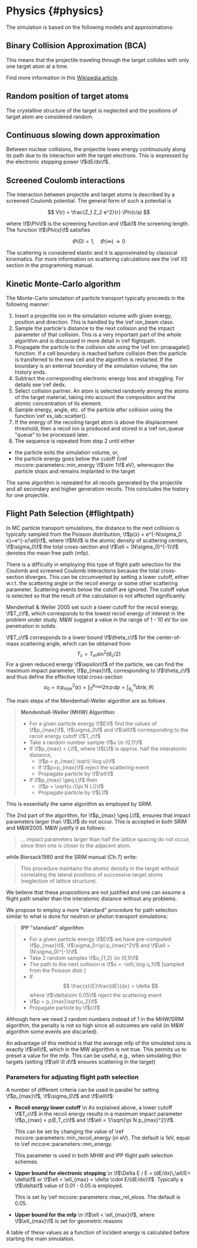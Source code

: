 # Physics {#physics}

The simulation is based on the following models and approximations:

## Binary Collision Approximation (BCA)

This means that the projectile traveling through the target collides with only one target atom at a time.

Find more information in this [Wikipedia article](https://en.wikipedia.org/wiki/Binary_collision_approximation).

## Random position of target atoms

The crystalline structure of the target is neglected and the positions of target atom are considered random.

## Continuous slowing down approximation

Between nuclear collisions, the projectile loses energy continuously along its path due to its interaction with the target electrons. This is expressed by the electronic stopping power \f$dE/dx\f$.

## Screened Coulomb interactions

The interaction between projectile and target atoms is described by a screened Coulomb potential. The general form of such a potential is

$$
V(r) = \frac{Z_1 Z_2 e^2}{r} \Phi(r/a)
$$

where \f$\Phi\f$ is the screening function and \f$a\f$ the screening length. The function \f$\Phi(x)\f$ satisfies

$$
\Phi(0) = 1, \quad \Phi(\infty)\to 0
$$

The scattering is considered elastic and it is approximated by classical kinematics. For more information on scattering calculations see the \ref XS section in the programming manual.

## Kinetic Monte-Carlo algorithm

The Monte-Carlo simulation of particle transport typically proceeds in the following manner:

1. Insert a projectile ion in the simulation volume with given energy, position and direction. This is handled by the \ref ion_beam class.
2. Sample the particle's distance to the next collision and the impact parameter of that collision. This is a very important part of the whole algorithm and is discussed in more detail in \ref flightpath.
3. Propagate the particle to the collision site using the \ref ion::propagate() function. If a cell boundary is reached before collision then the particle is transferred to the new cell and the algorithm is restarted. If the boundary is an external boundary of the simulation volume, the ion history ends.
4. Subtract the corresponding electronic energy loss and straggling. For details see \ref dedx.
5. Select collision partner. An atom is selected randomly among the atoms of the target material, taking into account the composition and the atomic concentration of its element.
6. Sample energy, angle, etc. of the particle after collision using the function \ref xs_lab::scatter().
7. If the energy of the recoiling target atom is above the displacement threshold, then a recoil ion is produced and stored in a \ref ion_queue "queue" to be processed later.
8. The sequence is repeated from step 2 until either
  - the particle exits the simulation volume, or,
  - the particle energy goes below the cutoff (\ref mccore::parameters::min_energy \f$\sim 1\f$ eV), whereupon the particle stops and remains implanted in the target

The same algorithm is repeated for all recoils generated by the projectile and all secondary and higher generation recoils. This concludes the history for one projectile. 

## Flight Path Selection {#flightpath}

In MC particle transport simulations, the distance to the next collision is typically sampled from the Poisson distribution, \f$p(x) = e^{-N\sigma_0 x}=e^{-x/\ell}\f$, where \f$N\f$ is the atomic density of scattering centers, \f$\sigma_0\f$ the total cross-section and \f$\ell = (N\sigma_0)^{-1}\f$ denotes the mean free path (mfp).

There is a difficulty in employing this type of flight path selection for the Coulomb and screened Coulomb interactions because the total cross-section diverges. This can be circumvented by setting a lower cutoff, either w.r.t. the scattering angle or the recoil energy or some other scattering parameter. Scattering events below the cutoff are ignored. The cutoff value is selected so that the result of the calculation is not affected significantly.

Mendenhall & Weller 2005 set such a lower cutoff for the recoil energy, \f$T_c\f$, which corresponds to the lowest recoil energy of interest in the problem under study. M&W suggest a value in the range of 1 - 10 eV for ion penetration in solids. 

\f$T_c\f$ corresponds to a lower bound \f$\theta_c\f$ for the center-of-mass scattering angle, which can be obtained from 
$$
T_c = T_m \sin^2(\theta_c/2)
$$
For a given reduced energy \f$\epsilon\f$ of the particle, we can find the maximum impact parameter, \f$p_{max}\f$, corresponding to \f$\theta_c\f$ and thus define the effective total cross-section
$$
\sigma_0 = \pi\, p_{max}^2(\epsilon) = 
\int_0^{p_{max}}{2\pi\, p\, dp} =
\int_{\theta_c}^{\pi}{d\sigma(\epsilon,\theta)}
$$

The main steps of the Mendenhall-Weller algorithm are as follows

> **Mendenhall-Weller (MHW) Algorithm:**
> - For a given particle energy \f$E\f$ find the values of \f$p_{max}\f$, \f$\sigma_0\f$ and \f$\ell\f$ corresponding to the recoil energy cutoff \f$T_c\f$
> - Take a random number sample \f$u \in (0,1)\f$
> - If \f$p_{max} < L\f$, where \f$L\f$ is approx. half the interatomic distance, 
>    - \f$p = p_{max} \sqrt{-\log u}\f$
>    - If \f$p>p_{max}\f$ reject the scattering event 
>    - Propagate particle by \f$\ell\f$
> - if \f$p_{max} \geq L\f$ then 
>    - \f$p = \sqrt{u /(\pi N L)}\f$
>    - Propagate particle by \f$L\f$ 

This is essentially the same algorithm as employed by SRIM.

The 2nd part of the algorithm, for \f$p_{max} \geq L\f$, ensures that impact parameters larger than \f$L\f$ do not occur. This is accepted in both SRIM and M&W2005. M&W justify it as follows:

> ... impact parameters larger than half the lattice spacing do not occur, since then one is closer to the adjacent atom.

while Biersack1980 and the SRIM manual (Ch.7) write:

> This
> procedure maintains the atomic density in the target
> without correlating the lateral positions of successive
> target atoms (neglection of lattice structure).

We believe that these propositions are not justified and one can assume a flight path smaller than the interatomic distance without any problems.

We propose to employ a more "standard" procedure for path selection similar to what is done for neutron or photon transport simulations:

> **IPP "standard" algorithm**
> - For a given particle energy \f$E\f$ we have pre-computed \f$p_{max}\f$, \f$\sigma_0=\pi p_{max}^2\f$ and \f$\ell = (N\sigma_0)^{-1}\f$
> - Take 2 random samples \f$u_{1,2} \in (0,1)\f$
> - The path to the next collision is \f$x = -\ell\,\log u_1\f$ [sampled from the Poisson distr.]
> - If 
> $$
>   \frac{x}{E}\frac{dE}{dx} > \delta
> $$
> where \f$\delta\sim 0.05\f$ reject the scattering event
> - \f$p = p_{max}\sqrt{u_2}\f$
> - Propagate particle by \f$x\f$

Although here we need 2 random numbers instead of 1 in the MHW/SRIM algorithm, the penalty is not so high since all outcomes are valid (in M&W algorithm some events are discarted). 

An advantage of this method is that the average mfp of the simulated ions is exactly \f$\ell\f$, which in the MW algorithm is not true. This permits us to preset a value for the mfp. This can be useful, e.g., when simulating thin targets (setting \f$\ell \ll d\f$ ensures scattering in the target)

### Parameters for adjusting flight path selection

A number of different criteria can be used in parallel for setting \f$p_{max}\f$, \f$\sigma_0\f$ and \f$\ell\f$:

- **Recoil energy lower cutoff** \n 
  As explained above, a lower cutoff \f$T_c\f$ in the recoil energy results in a maximum impact parameter \f$p_{max} = p(E,T_c)\f$ and \f$\ell = 1/\sqrt{\pi N p_{max}^2}\f$.

  This can be set by changing the value of \ref mccore::parameters::min_recoil_energy (in eV). The default is 1eV, equal to \ref mccore::parameters::min_energy.

  This parameter is used in both MHW and IPP flight path selection schemes.

- **Upper bound for electronic stopping** \n 
  \f$\Delta E / E = (dE/dx)\,\ell/E< \delta\f$ or \f$\ell < \ell_{max} = \delta \cdot E/(dE/dx)\f$. Typically a \f$\delta\f$ value of 0.01 - 0.05 is employed.

  This is set by \ref mccore::parameters::max_rel_eloss. The default is 0.05.

- **Upper bound for the mfp** \n 
  \f$\ell < \ell_{max}\f$, where \f$\ell_{max}\f$ is set for geometric reasons

A table of these values as a function of incident energy is calculated before starting the main simulation.



